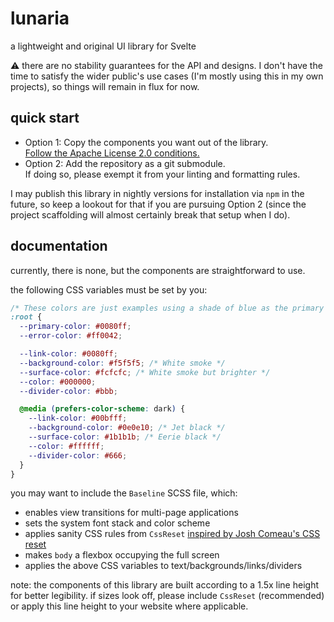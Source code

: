 # lunaria

a lightweight and original UI library for Svelte

⚠️ there are no stability guarantees for the API and designs. I don't have the time to satisfy the wider public's use cases (I'm mostly using this in my own projects), so things will remain in flux for now.

## quick start

- Option 1: Copy the components you want out of the library.\
  [Follow the Apache License 2.0 conditions.](https://en.wikipedia.org/wiki/Apache_License#Licensing_conditions)
- Option 2: Add the repository as a git submodule.\
  If doing so, please exempt it from your linting and formatting rules.

I may publish this library in nightly versions for installation via `npm` in the future, so keep a lookout for that if you are pursuing Option 2 (since the project scaffolding will almost certainly break that setup when I do).

## documentation

currently, there is none, but the components are straightforward to use.

the following CSS variables must be set by you:

```scss
/* These colors are just examples using a shade of blue as the primary color */
:root {
  --primary-color: #0080ff;
  --error-color: #ff0042;

  --link-color: #0080ff;
  --background-color: #f5f5f5; /* White smoke */
  --surface-color: #fcfcfc; /* White smoke but brighter */
  --color: #000000;
  --divider-color: #bbb;

  @media (prefers-color-scheme: dark) {
    --link-color: #00bfff;
    --background-color: #0e0e10; /* Jet black */
    --surface-color: #1b1b1b; /* Eerie black */
    --color: #ffffff;
    --divider-color: #666;
  }
}
```

you may want to include the `Baseline` SCSS file, which:

- enables view transitions for multi-page applications
- sets the system font stack and color scheme
- applies sanity CSS rules from `CssReset` [inspired by Josh Comeau's CSS reset](https://www.joshwcomeau.com/css/custom-css-reset/)
- makes `body` a flexbox occupying the full screen
- applies the above CSS variables to text/backgrounds/links/dividers

note: the components of this library are built according to a 1.5x line height for better legibility. if sizes look off, please include `CssReset` (recommended) or apply this line height to your website where applicable.
